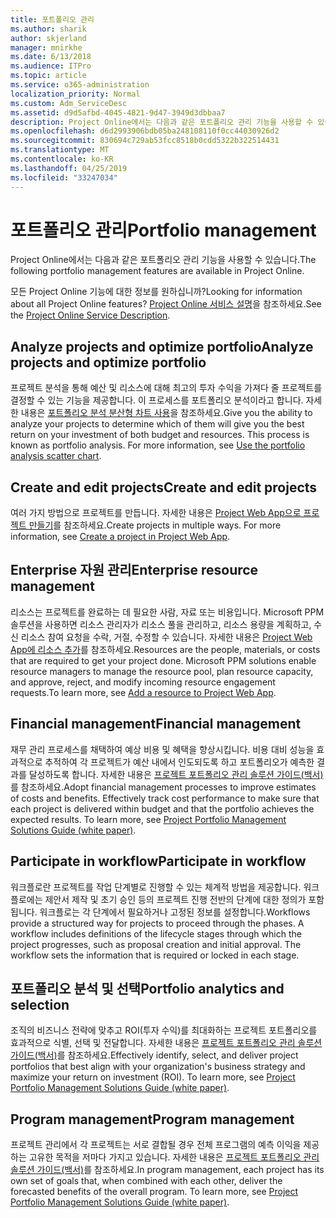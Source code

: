 ```yaml
---
title: 포트폴리오 관리
ms.author: sharik
author: skjerland
manager: mnirkhe
ms.date: 6/13/2018
ms.audience: ITPro
ms.topic: article
ms.service: o365-administration
localization_priority: Normal
ms.custom: Adm_ServiceDesc
ms.assetid: d9d5afbd-4045-4821-9d47-3949d3dbbaa7
description: Project Online에서는 다음과 같은 포트폴리오 관리 기능을 사용할 수 있습니다.
ms.openlocfilehash: d6d2993906bdb05ba248108110f0cc44030926d2
ms.sourcegitcommit: 830694c729ab53fcc8518b0cdd5322b322514431
ms.translationtype: MT
ms.contentlocale: ko-KR
ms.lasthandoff: 04/25/2019
ms.locfileid: "33247034"
---
```

# <a name="portfolio-management"></a><span data-ttu-id="77214-103">포트폴리오 관리</span><span class="sxs-lookup"><span data-stu-id="77214-103">Portfolio management</span></span>

<span data-ttu-id="77214-104">Project Online에서는 다음과 같은 포트폴리오 관리 기능을 사용할 수 있습니다.</span><span class="sxs-lookup"><span data-stu-id="77214-104">The following portfolio management features are available in Project Online.</span></span>
  
<span data-ttu-id="77214-105">모든 Project Online 기능에 대한 정보를 원하십니까?</span><span class="sxs-lookup"><span data-stu-id="77214-105">Looking for information about all Project Online features?</span></span> <span data-ttu-id="77214-106">[Project Online 서비스 설명](project-online-service-description.md)을 참조하세요.</span><span class="sxs-lookup"><span data-stu-id="77214-106">See the [Project Online Service Description](project-online-service-description.md).</span></span>
  
## <a name="analyze-projects-and-optimize-portfolio"></a><span data-ttu-id="77214-107">Analyze projects and optimize portfolio</span><span class="sxs-lookup"><span data-stu-id="77214-107">Analyze projects and optimize portfolio</span></span>
<span data-ttu-id="77214-108"><a name="bkmk_AnalyzeProjects"> </a></span><span class="sxs-lookup"><span data-stu-id="77214-108"></span></span>

<span data-ttu-id="77214-p102">프로젝트 분석을 통해 예산 및 리소스에 대해 최고의 투자 수익을 가져다 줄 프로젝트를 결정할 수 있는 기능을 제공합니다. 이 프로세스를 포트폴리오 분석이라고 합니다. 자세한 내용은 [포트폴리오 분석 분산형 차트 사용](http://go.microsoft.com/fwlink/?LinkID=823665&amp;clcid=0x409)을 참조하세요.</span><span class="sxs-lookup"><span data-stu-id="77214-p102">Give you the ability to analyze your projects to determine which of them will give you the best return on your investment of both budget and resources. This process is known as portfolio analysis. For more information, see [Use the portfolio analysis scatter chart](http://go.microsoft.com/fwlink/?LinkID=823665&amp;clcid=0x409).</span></span>
  
## <a name="create-and-edit-projects"></a><span data-ttu-id="77214-112">Create and edit projects</span><span class="sxs-lookup"><span data-stu-id="77214-112">Create and edit projects</span></span>
<span data-ttu-id="77214-113"><a name="bkmk_CreateAndEditProjects"> </a></span><span class="sxs-lookup"><span data-stu-id="77214-113"></span></span>

<span data-ttu-id="77214-p103">여러 가지 방법으로 프로젝트를 만듭니다. 자세한 내용은 [Project Web App으로 프로젝트 만들기](http://go.microsoft.com/fwlink/?LinkID=746895&amp;clcid=0x409)를 참조하세요.</span><span class="sxs-lookup"><span data-stu-id="77214-p103">Create projects in multiple ways. For more information, see [Create a project in Project Web App](http://go.microsoft.com/fwlink/?LinkID=746895&amp;clcid=0x409).</span></span>
  
## <a name="enterprise-resource-management"></a><span data-ttu-id="77214-116">Enterprise 자원 관리</span><span class="sxs-lookup"><span data-stu-id="77214-116">Enterprise resource management</span></span>
<span data-ttu-id="77214-117"><a name="bkmk_ResourceManagement"> </a></span><span class="sxs-lookup"><span data-stu-id="77214-117"></span></span>

<span data-ttu-id="77214-p104">리소스는 프로젝트를 완료하는 데 필요한 사람, 자료 또는 비용입니다. Microsoft PPM 솔루션을 사용하면 리소스 관리자가 리소스 풀을 관리하고, 리소스 용량을 계획하고, 수신 리소스 참여 요청을 수락, 거절, 수정할 수 있습니다. 자세한 내용은 [Project Web App에 리소스 추가](https://go.microsoft.com/fwlink/p/?LinkId=271320)를 참조하세요.</span><span class="sxs-lookup"><span data-stu-id="77214-p104">Resources are the people, materials, or costs that are required to get your project done. Microsoft PPM solutions enable resource managers to manage the resource pool, plan resource capacity, and approve, reject, and modify incoming resource engagement requests.To learn more, see [Add a resource to Project Web App](https://go.microsoft.com/fwlink/p/?LinkId=271320).</span></span>
  
## <a name="financial-management"></a><span data-ttu-id="77214-120">Financial management</span><span class="sxs-lookup"><span data-stu-id="77214-120">Financial management</span></span>
<span data-ttu-id="77214-121"><a name="bkmk_FinancialManagement"> </a></span><span class="sxs-lookup"><span data-stu-id="77214-121"></span></span>

<span data-ttu-id="77214-p105">재무 관리 프로세스를 채택하여 예상 비용 및 혜택을 향상시킵니다. 비용 대비 성능을 효과적으로 추적하여 각 프로젝트가 예산 내에서 인도되도록 하고 포트폴리오가 예측한 결과를 달성하도록 합니다. 자세한 내용은 [프로젝트 포트폴리오 관리 솔루션 가이드(백서)](https://go.microsoft.com/fwlink/p/?LinkId=402633)를 참조하세요.</span><span class="sxs-lookup"><span data-stu-id="77214-p105">Adopt financial management processes to improve estimates of costs and benefits. Effectively track cost performance to make sure that each project is delivered within budget and that the portfolio achieves the expected results. To learn more, see [Project Portfolio Management Solutions Guide (white paper)](https://go.microsoft.com/fwlink/p/?LinkId=402633).</span></span>
  
## <a name="participate-in-workflow"></a><span data-ttu-id="77214-125">Participate in workflow</span><span class="sxs-lookup"><span data-stu-id="77214-125">Participate in workflow</span></span>
<span data-ttu-id="77214-126"><a name="bkmk_ParticipateInWorkflow"> </a></span><span class="sxs-lookup"><span data-stu-id="77214-126"></span></span>

<span data-ttu-id="77214-p106">워크플로란 프로젝트를 작업 단계별로 진행할 수 있는 체계적 방법을 제공합니다. 워크플로에는 제안서 제작 및 초기 승인 등의 프로젝트 진행 전반의 단계에 대한 정의가 포함됩니다. 워크플로는 각 단계에서 필요하거나 고정된 정보를 설정합니다.</span><span class="sxs-lookup"><span data-stu-id="77214-p106">Workflows provide a structured way for projects to proceed through the phases. A workflow includes definitions of the lifecycle stages through which the project progresses, such as proposal creation and initial approval. The workflow sets the information that is required or locked in each stage.</span></span>
  
## <a name="portfolio-analytics-and-selection"></a><span data-ttu-id="77214-130">포트폴리오 분석 및 선택</span><span class="sxs-lookup"><span data-stu-id="77214-130">Portfolio analytics and selection</span></span>
<span data-ttu-id="77214-131"><a name="bkmk_PortfolioAnalyticsandSelection"> </a></span><span class="sxs-lookup"><span data-stu-id="77214-131"></span></span>

<span data-ttu-id="77214-p107">조직의 비즈니스 전략에 맞추고 ROI(투자 수익)를 최대화하는 프로젝트 포트폴리오를 효과적으로 식별, 선택 및 전달합니다. 자세한 내용은 [프로젝트 포트폴리오 관리 솔루션 가이드(백서)](https://go.microsoft.com/fwlink/p/?LinkId=402633)를 참조하세요.</span><span class="sxs-lookup"><span data-stu-id="77214-p107">Effectively identify, select, and deliver project portfolios that best align with your organization's business strategy and maximize your return on investment (ROI). To learn more, see [Project Portfolio Management Solutions Guide (white paper)](https://go.microsoft.com/fwlink/p/?LinkId=402633).</span></span>
  
## <a name="program-management"></a><span data-ttu-id="77214-134">Program management</span><span class="sxs-lookup"><span data-stu-id="77214-134">Program management</span></span>
<span data-ttu-id="77214-135"><a name="bkmk_ProgramManagement"> </a></span><span class="sxs-lookup"><span data-stu-id="77214-135"></span></span>

<span data-ttu-id="77214-p108">프로젝트 관리에서 각 프로젝트는 서로 결합될 경우 전체 프로그램의 예측 이익을 제공하는 고유한 목적을 저마다 가지고 있습니다. 자세한 내용은 [프로젝트 포트폴리오 관리 솔루션 가이드(백서)](https://go.microsoft.com/fwlink/p/?LinkId=402633)를 참조하세요.</span><span class="sxs-lookup"><span data-stu-id="77214-p108">In program management, each project has its own set of goals that, when combined with each other, deliver the forecasted benefits of the overall program. To learn more, see [Project Portfolio Management Solutions Guide (white paper)](https://go.microsoft.com/fwlink/p/?LinkId=402633).</span></span>
  

